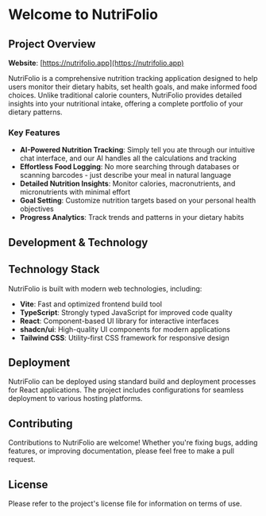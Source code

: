 # Welcome to NutriFolio

## Project Overview

**Website**: [https://nutrifolio.app](https://nutrifolio.app)

NutriFolio is a comprehensive nutrition tracking application designed to help users monitor their dietary habits, set health goals, and make informed food choices. Unlike traditional calorie counters, NutriFolio provides detailed insights into your nutritional intake, offering a complete portfolio of your dietary patterns.

### Key Features

- **AI-Powered Nutrition Tracking**: Simply tell you ate through our intuitive chat interface, and our AI handles all the calculations and tracking
- **Effortless Food Logging**: No more searching through databases or scanning barcodes - just describe your meal in natural language
- **Detailed Nutrition Insights**: Monitor calories, macronutrients, and micronutrients with minimal effort
- **Goal Setting**: Customize nutrition targets based on your personal health objectives
- **Progress Analytics**: Track trends and patterns in your dietary habits

## Development & Technology

## Technology Stack

NutriFolio is built with modern web technologies, including:

- **Vite**: Fast and optimized frontend build tool
- **TypeScript**: Strongly typed JavaScript for improved code quality
- **React**: Component-based UI library for interactive interfaces
- **shadcn/ui**: High-quality UI components for modern applications
- **Tailwind CSS**: Utility-first CSS framework for responsive design

## Deployment

NutriFolio can be deployed using standard build and deployment processes for React applications. The project includes configurations for seamless deployment to various hosting platforms.

## Contributing

Contributions to NutriFolio are welcome! Whether you're fixing bugs, adding features, or improving documentation, please feel free to make a pull request.

## License

Please refer to the project's license file for information on terms of use.